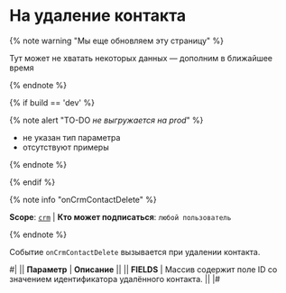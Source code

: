 # На удаление контакта

{% note warning "Мы еще обновляем эту страницу" %}

Тут может не хватать некоторых данных — дополним в ближайшее время

{% endnote %}

{% if build == 'dev' %}

{% note alert "TO-DO _не выгружается на prod_" %}

- не указан тип параметра
- отсутствуют примеры

{% endnote %}

{% endif %}

{% note info "onCrmContactDelete" %}

**Scope**: [`crm`](../../../scopes/permissions.md) | **Кто может подписаться**: `любой пользователь`

{% endnote %}

Событие `onCrmContactDelete` вызывается при удалении контакта.

#|
|| **Параметр** | **Описание** ||
|| **FIELDS** | Массив содержит поле ID со значением идентификатора удалённого контакта. ||
|#